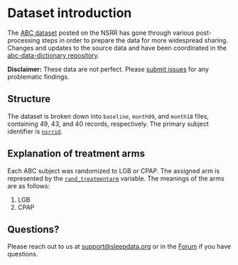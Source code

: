 # Dataset introduction

The [ABC dataset](:files_path:/datasets) posted on the NSRR has gone through various post-processing steps in order to prepare the data for more widespread sharing. Changes and updates to the source data and have been coordinated in the [abc-data-dictionary repository](https://github.com/sleepepi/abc-data-dictionary).

**Disclaimer:** These data are not perfect. Please [submit issues](https://github.com/sleepepi/abc-data-dictionary/issues) for any problematic findings.

## Structure

The dataset is broken down into `baseline`, `month09`, and `month18` files, containing 49, 43, and 40 records, respectively. The primary subject identifier is [`nsrrid`](https://sleepdata.org/datasets/abc/variables/nsrrid).

## Explanation of treatment arms

Each ABC subject was randomized to LGB or CPAP. The assigned arm is represented by the [`rand_treatmentarm`](https://sleepdata.org/datasets/abc/variables/rand_treatmentarm) variable. The meanings of the arms are as follows:

1. LGB
2. CPAP

## Questions?

Please reach out to us at support@sleepdata.org or in the [Forum](https://sleepdata.org/forum) if you have questions.
